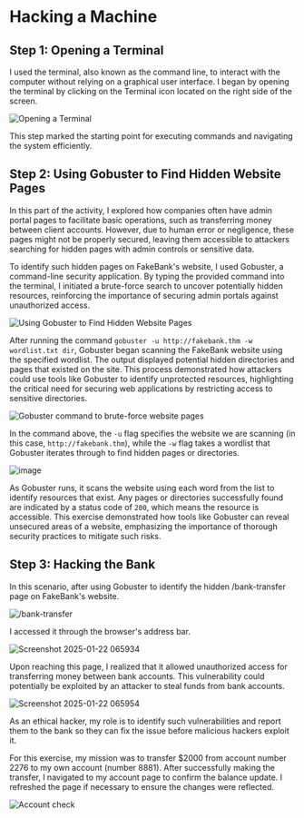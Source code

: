 # Hacking a Machine

## Step 1: Opening a Terminal
 I used the terminal, also known as the command line, to interact with the computer without relying on a graphical user interface. I began by opening the terminal by clicking on the Terminal icon located on the right side of the screen. 
 
 ![Opening a Terminal](https://github.com/user-attachments/assets/1ec9f011-6186-47f1-a100-7402cb41dace)

 This step marked the starting point for executing commands and navigating the system efficiently.

## Step 2: Using Gobuster to Find Hidden Website Pages
In this part of the activity, I explored how companies often have admin portal pages to facilitate basic operations, such as transferring money between client accounts. However, due to human error or negligence, these pages might not be properly secured, leaving them accessible to attackers searching for hidden pages with admin controls or sensitive data.

To identify such hidden pages on FakeBank's website, I used Gobuster, a command-line security application. By typing the provided command into the terminal, I initiated a brute-force search to uncover potentially hidden resources, reinforcing the importance of securing admin portals against unauthorized access.

![Using Gobuster to Find Hidden Website Pages](https://github.com/user-attachments/assets/6084a664-0a9a-43a6-ba00-3bb66ae779e7)

After running the command `gobuster -u http://fakebank.thm -w wordlist.txt dir`, Gobuster began scanning the FakeBank website using the specified wordlist. The output displayed potential hidden directories and pages that existed on the site. This process demonstrated how attackers could use tools like Gobuster to identify unprotected resources, highlighting the critical need for securing web applications by restricting access to sensitive directories.

![Gobuster command to brute-force website pages](https://github.com/user-attachments/assets/c9d34be8-c9aa-4c16-827e-f160a543e841)

In the command above, the `-u` flag specifies the website we are scanning (in this case, `http://fakebank.thm`), while the `-w` flag takes a wordlist that Gobuster iterates through to find hidden pages or directories.

![image](https://github.com/user-attachments/assets/5a87da9e-a108-489d-8713-887c342a894f)

As Gobuster runs, it scans the website using each word from the list to identify resources that exist. Any pages or directories successfully found are indicated by a status code of `200`, which means the resource is accessible. This exercise demonstrated how tools like Gobuster can reveal unsecured areas of a website, emphasizing the importance of thorough security practices to mitigate such risks.

## Step 3: Hacking the Bank
In this scenario, after using Gobuster to identify the hidden /bank-transfer page on FakeBank's website.

![/bank-transfer](https://github.com/user-attachments/assets/d56b0309-e0dd-49f6-88a6-68cb538c50d3)

 I accessed it through the browser's address bar. 

![Screenshot 2025-01-22 065934](https://github.com/user-attachments/assets/ea3e4b90-24dc-4210-ac04-b30a56270e8a)

Upon reaching this page, I realized that it allowed unauthorized access for transferring money between bank accounts. This vulnerability could potentially be exploited by an attacker to steal funds from bank accounts.

![Screenshot 2025-01-22 065954](https://github.com/user-attachments/assets/17a7d34e-ff93-416f-83e6-2062bfdd2f75)

As an ethical hacker, my role is to identify such vulnerabilities and report them to the bank so they can fix the issue before malicious hackers exploit it.

For this exercise, my mission was to transfer $2000 from account number 2276 to my own account (number 8881). After successfully making the transfer, I navigated to my account page to confirm the balance update. I refreshed the page if necessary to ensure the changes were reflected.

![Account check](https://github.com/user-attachments/assets/26868ef5-e665-4591-b275-cd3b8aa9a7c7)
